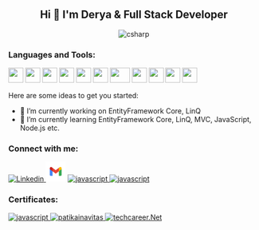 <p> 
  <h2 align="center">Hi 👋 I'm Derya & Full Stack Developer</h2></p>
 <div align="center" >
   <img  src="https://cdn.dribbble.com/users/331265/screenshots/2542587/gabi-d.gif" alt="csharp" width="400" height="300"/> 
  </div>
<h3 align="left">Languages and Tools:</h3>
<p dir="auto"><a target="_blank" rel="noopener noreferrer nofollow" href="https://user-images.githubusercontent.com/36550960/107998459-d536c200-6fed-11eb-9f8a-946370a0ed61.png"><img src="https://user-images.githubusercontent.com/36550960/107998459-d536c200-6fed-11eb-9f8a-946370a0ed61.png" width="30" height="30" style="max-width: 100%;"></a>  <a target="_blank" rel="noopener noreferrer nofollow" href="https://user-images.githubusercontent.com/36550960/107997079-9ce1b480-6fea-11eb-977e-9ed16387e0fa.png"><img src="https://user-images.githubusercontent.com/36550960/107997079-9ce1b480-6fea-11eb-977e-9ed16387e0fa.png" width="30" height="30" style="max-width: 100%;"></a> <a target="_blank" rel="noopener noreferrer nofollow" href="https://user-images.githubusercontent.com/36550960/107997731-2e055b00-6fec-11eb-949f-030fce54fa80.png"><img src="https://user-images.githubusercontent.com/36550960/107997731-2e055b00-6fec-11eb-949f-030fce54fa80.png" width="30" height="30" style="max-width: 100%;"></a> <a target="_blank" rel="noopener noreferrer nofollow" href="https://user-images.githubusercontent.com/36550960/107997932-ab30d000-6fec-11eb-8ebc-84741334179b.png"><img src="https://user-images.githubusercontent.com/36550960/107997932-ab30d000-6fec-11eb-8ebc-84741334179b.png" width="30" height="30" style="max-width: 100%;"></a> <a target="_blank" rel="noopener noreferrer nofollow" href="https://user-images.githubusercontent.com/36550960/107997991-cb608f00-6fec-11eb-8ffe-e330c6406da8.png"><img src="https://user-images.githubusercontent.com/36550960/107997991-cb608f00-6fec-11eb-8ffe-e330c6406da8.png" width="30" height="30" style="max-width: 100%;"></a> <a target="_blank" rel="noopener noreferrer nofollow" href="https://user-images.githubusercontent.com/36550960/107998050-f0550200-6fec-11eb-850a-49a27e573805.png"><img src="https://user-images.githubusercontent.com/36550960/107998050-f0550200-6fec-11eb-850a-49a27e573805.png" width="30" height="30" style="max-width: 100%;"></a> <a target="_blank" rel="noopener noreferrer nofollow" href="https://user-images.githubusercontent.com/36550960/107998536-0adbab00-6fee-11eb-95cc-e75c9e11d1d4.png"><img src="https://user-images.githubusercontent.com/36550960/107998536-0adbab00-6fee-11eb-95cc-e75c9e11d1d4.png" width="40" height="30" style="max-width: 100%;"></a>  <a target="_blank" rel="noopener noreferrer nofollow" href="https://user-images.githubusercontent.com/36550960/107998967-f0560180-6fee-11eb-8c47-5847d6f507e4.png"><img src="https://user-images.githubusercontent.com/36550960/107998967-f0560180-6fee-11eb-8c47-5847d6f507e4.png" width="30" height="30" style="max-width: 100%;"></a>  <a target="_blank" rel="noopener noreferrer nofollow" href="https://user-images.githubusercontent.com/36550960/107999139-6b1f1c80-6fef-11eb-8942-01522e016725.png"><img src="https://user-images.githubusercontent.com/36550960/107999139-6b1f1c80-6fef-11eb-8942-01522e016725.png" width="30" height="30" style="max-width: 100%;"></a>  <a target="_blank" rel="noopener noreferrer nofollow" href="https://user-images.githubusercontent.com/36550960/107999241-a15c9c00-6fef-11eb-9913-f3bff6046c03.png"><img src="https://user-images.githubusercontent.com/36550960/107999241-a15c9c00-6fef-11eb-9913-f3bff6046c03.png" width="30" height="30" style="max-width: 100%;"></a>  <a target="_blank" rel="noopener noreferrer nofollow" href="https://user-images.githubusercontent.com/36550960/108389598-7e610080-7218-11eb-9bdd-a70cd04a24c5.png"><img src="https://user-images.githubusercontent.com/36550960/108389598-7e610080-7218-11eb-9bdd-a70cd04a24c5.png" width="30" height="30" style="max-width: 100%;"></a></p>
<p align="left">
Here are some ideas to get you started:

- 🔭 I’m currently working on EntityFramework Core, LinQ
- 🌱 I’m currently learning EntityFramework Core, LinQ, MVC, JavaScript, Node.js etc.

 <h3 align="left">Connect with me:</h3>
  </a>
  <!--Linkedin-->
     <a href="https://www.linkedin.com/in/derya-unver/" target="_blank"> 
    <img src="https://raw.githubusercontent.com/rahuldkjain/github-profile-readme-generator/master/src/images/icons/Social/linked-in-alt.svg" alt="Linkedin" width="40" height="40"/> 
  </a>
    <!--Gmail-->
  <a href="mailto:unverderyaa@gmail.com"><img  src="https://github.com/timche/gmail-desktop/raw/main/media/icon.svg"  height="40" width="40" style="max-width: 100%;"></a>
   <!--HackerRank-->
     <a href="https://www.hackerrank.com/profile/deryaunver05" target="_blank"> 
    <img src="https://upload.wikimedia.org/wikipedia/commons/6/65/HackerRank_logo.png" alt="javascript" width="40" height="40"/> 
  </a>
   <!--CoderByte-->
     <a href="https://www.coderbyte.com/profile/DeryaaUnver" target="_blank"> 
    <img src="https://encrypted-tbn0.gstatic.com/images?q=tbn:ANd9GcQmHa18snSaCG6haGzaKWfmzMXn6Ach0y3_5A&amp;usqp=CAU" alt="javascript" width="40" height="40"/> 
  </a>
  <p align="left">
  <h3 align="left">Certificates:</h3>
  </p>
   </a>
   <!--Vektorel Akademi-->
     <a href="https://www.vektorelakademi.com/?redirect=0" target="_blank"> 
    <img src="https://yt3.ggpht.com/ytc/AKedOLQ2ouXeYP8ek3DB0gW-YGtbkAaNPY2WAfiuUR9C=s88-c-k-c0x00ffffff-no-rj" alt="javascript" width="40" height="40"/> 
  </a>
     <!--Patika Akademi-->
     <a href="https://verified.cv/en/verify/23492368666111?ref=email" target="_blank"> 
    <img src="https://avatars.githubusercontent.com/u/92598857?s=64&v=4" alt="patikainavitas" width="40" height="40"/> 
  </a>
      <!--TechCareer.Net-->
     <a href="https://github.com/DeryaUnverr/DeryaUnverr/blob/main/TechCareer.Net-%20Derya%20%C3%9Cnver.pdf" target="_blank"> 
    <img src="https://media-exp1.licdn.com/dms/image/C4D0BAQFSHJSqIzsWeQ/company-logo_100_100/0/1633345580101?e=1653523200&v=beta&t=bPVsGrs3a1R2a_99G5bkVf7IDQX8ChOAtMYFfsROYow" alt="techcareer.Net" width="40" height="40"/> 
  </a>
  
